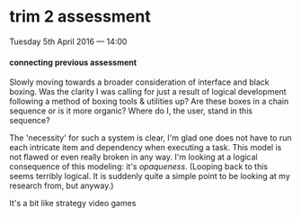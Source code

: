 # trim 2 assessment

Tuesday 5th April 2016 — 14:00

#### connecting previous assessment
Slowly moving towards a broader consideration of interface and black boxing. Was the clarity I was calling for just a result of logical development following a method of boxing tools & utilities up? Are these boxes in a chain sequence or is it more organic? Where do I, the user, stand in this sequence?

The 'necessity' for such a system is clear, I'm glad one does not have to run each intricate item and dependency when executing a task. This model is not flawed or even really broken in any way. I'm looking at a logical consequence of this modeling: it's *opaqueness*. (Looping back to this seems terribly logical. It is suddenly quite a simple point to be looking at my research from, but anyway.)

It's a bit like strategy video games
